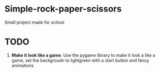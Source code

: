 # Simple-rock-paper-scissors
Small project made for school

# TODO
 1. **Make it look like a game**: Use the pygame library to make it look a like a game, set the backgroudn to lightgreen with a start button and fancy animations 
